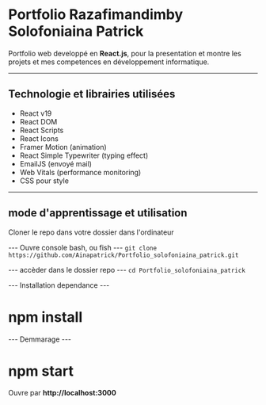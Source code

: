 # Portfolio Razafimandimby Solofoniaina Patrick

Portfolio web developpé en **React.js**, pour la presentation et montre les projets et mes competences en développement informatique.

---

## Technologie et librairies utilisées

- React v19
- React DOM
- React Scripts
- React Icons
- Framer Motion (animation)
- React Simple Typewriter (typing effect)
- EmailJS (envoyé mail)
- Web Vitals (performance monitoring)
- CSS pour style

---

## mode d'apprentissage et utilisation

Cloner le repo dans votre dossier dans l'ordinateur

--- Ouvre console bash, ou fish ---
```git clone https://github.com/Ainapatrick/Portfolio_solofoniaina_patrick.git```

--- accèder dans le dossier repo ---
```cd Portfolio_solofoniaina_patrick```

--- Installation dependance ---
# npm install

--- Demmarage ---
# npm start

Ouvre par **http://localhost:3000**

